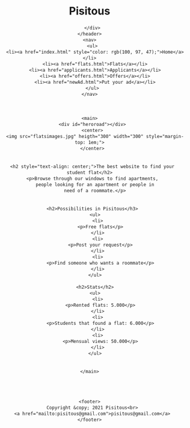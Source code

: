 <!DOCTYPE html>
<html lang="en">

<head>
  <title>Pisitous</title>
  <meta charset="utf-8">
  <link rel="stylesheet" href="javajam.css">
  <link rel="icon" href="tabImage.png">
  <meta name="viewport" content="width=device-width, initial-scale=1.0">

</head>

<body>
  <div id="wrapper">
    <header>
      <div>
        <h1>Pisitous</h1>

      </div>
    </header>
    <nav>
      <ul>
        <li><a href="index.html" style="color: rgb(100, 97, 47);">Home</a></li>
        <li><a href="flats.html">Flats</a></li>
        <li><a href="applicants.html">Applicants</a></li>
        <li><a href="offers.html">Offers</a></li>
        <li><a href="newAd.html">Put your ad</a></li>
      </ul>
    </nav>



    <main>
      <div id="heroroad"></div>
      <center>
        <img src="flatsimages.jpg" heigth="300" width="300" style="margin-top: 1em;">
      </center>


      <h2 style="text-align: center;">The best website to find your student flat</h2>
      <p>Browse through our windows to find apartments,
        people looking for an apartment or people in
        need of a roommate.</p>


      <h2>Possibilities in Pisitous</h3>
        <ul>
          <li>
            <p>Free flats</p>
          </li>
          <li>
            <p>Post your request</p>
          </li>
          <li>
            <p>Find someone who wants a roommate</p>
          </li>
        </ul>

        <h2>Stats</h2>
        <ul>
          <li>
            <p>Rented flats: 5.000</p>
          </li>
          <li>
            <p>Students that found a flat: 6.000</p>
          </li>
          <li>
            <p>Mensual views: 50.000</p>
          </li>
        </ul>


    </main>




    <footer>
      Copyright &copy; 2021 Pisitous<br>
      <a href="mailto:pisitous@gmail.com">pisitous@gmail.com</a>
    </footer>

  </div>
  
</body>

</html>
